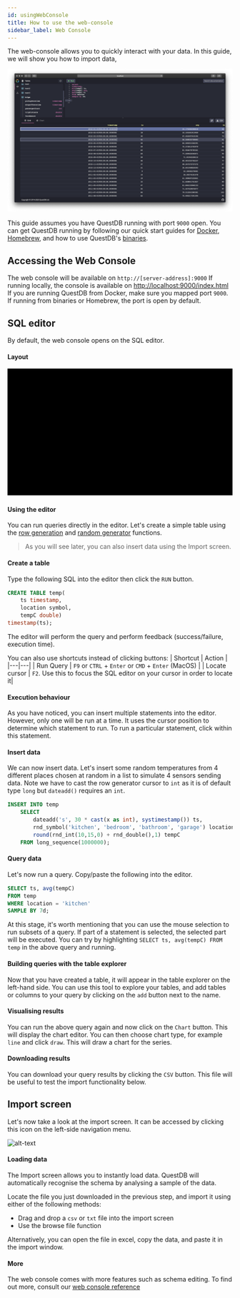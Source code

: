 ```yaml
---
id: usingWebConsole
title: How to use the web-console
sidebar_label: Web Console
---
```


The web-console allows you to quickly interact with your data. In this guide, we will show you how to import data,

![console overview](assets/console-overview.png)

This guide assumes you have QuestDB running with port `9000` open. You can get QuestDB running by following our quick start 
guides for [Docker](guideDocker.md), [Homebrew](guideHomebrew.md), and how to use QuestDB's [binaries](binariesReference.md).

## Accessing the Web Console
The web console will be available on ```http://[server-address]:9000```
If running locally, the console is available on [http://localhost:9000/index.html](http://localhost:9000/index.html)
If you are running QuestDB from Docker, make sure you mapped port `9000`. 
If running from binaries or Homebrew, the port is open by default.

## SQL editor
By default, the web console opens on the SQL editor. 

#### Layout
![console sections](assets/console-sections.gif)

#### Using the editor
You can run queries directly in the editor. Let's create a simple table using the [row generation](functionsRowGenerator.md) 
and [random generator](functionsRandomValueGenerators.md) functions.

> As you will see later, you can also insert data using the Import screen.

#### Create a table
Type the following SQL into the editor then click the `RUN` button.

```sql
CREATE TABLE temp(
    ts timestamp, 
    location symbol, 
    tempC double) 
timestamp(ts);
```

The editor will perform the query and perform feedback (success/failure, execution time).

You can also use shortcuts instead of clicking buttons:
| Shortcut | Action |
|---|---|
| Run Query | `F9` or `CTRL` + `Enter` or `CMD` + `Enter` (MacOS) |
| Locate cursor | `F2`. Use this to focus the SQL editor on your cursor in order to locate it|


#### Execution behaviour
As you have noticed, you can insert multiple statements into the editor. However, only one will be run at a time.
It uses the cursor position to determine which statement to run.
To run a particular statement, click within this statement.

#### Insert data
We can now insert data. Let's insert some random temperatures from 4 different places chosen at random 
in a list to simulate 4 sensors sending data. Note we have to cast the row generator cursor to `int` as it 
is of default type `long` but `dateadd()` requires an `int`.
```sql
INSERT INTO temp 
    SELECT 
        dateadd('s', 30 * cast(x as int), systimestamp()) ts,
        rnd_symbol('kitchen', 'bedroom', 'bathroom', 'garage') location,
        round(rnd_int(10,15,0) + rnd_double(),1) tempC
    FROM long_sequence(1000000);
```

#### Query data
Let's now run a query. Copy/paste the following into the editor.
```sql
SELECT ts, avg(tempC) 
FROM temp 
WHERE location = 'kitchen' 
SAMPLE BY 7d;
```

At this stage, it's worth mentioning that you can use the mouse selection to run subsets of a query. 
If part of a statement is selected, the selected part will be executed. You can try by highlighting
`SELECT ts, avg(tempC) FROM temp` in the above query and running. 

#### Building queries with the table explorer
Now that you have created a table, it will appear in the table explorer on the left-hand side.
You can use this tool to explore your tables, and add tables or columns to your query by clicking on the `add` button next 
to the name.

#### Visualising results
You can run the above query again and now click on the `Chart` button. This will display the chart editor.
You can then choose chart type, for example `line` and click `draw`. This will draw a chart for the series.

#### Downloading results
You can download your query results by clicking the `CSV` button. This file will be useful to test the 
import functionality below.

## Import screen

Let's now take a look at the import screen. 
It can be accessed by clicking this icon on the left-side navigation menu. 

![alt-text](assets/upload-button.png) 

#### Loading data

The Import screen allows you to instantly load data. QuestDB will automatically recognise the schema by analysing a sample of the data.

Locate the file you just downloaded in the previous step, and import it using either of the following methods:
- Drag and drop a `csv` or `txt` file into the import screen
- Use the browse file function

Alternatively, you can open the file in excel, copy the data, and paste it in the import window.

#### More
The web console comes with more features such as schema editing. To find out more, consult our 
[web console reference](consoleReference.md) 


